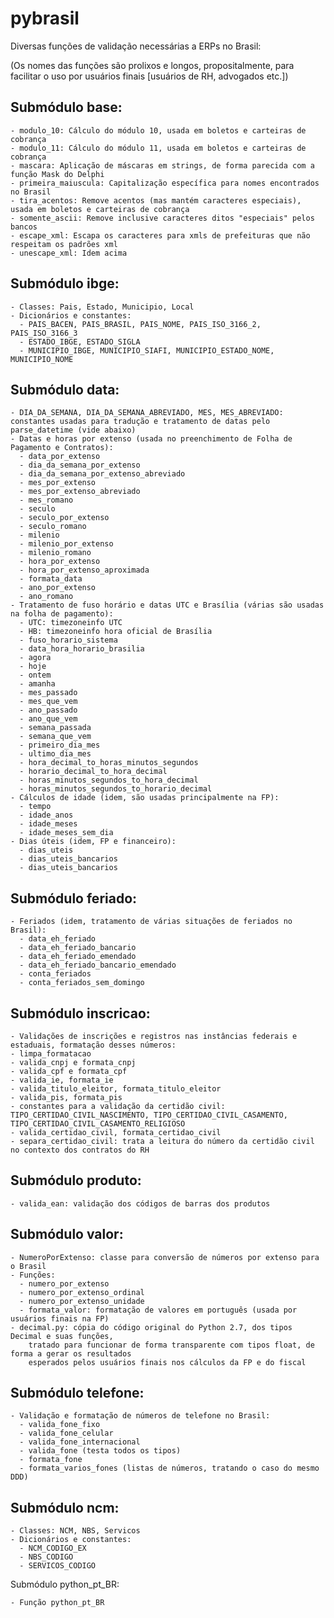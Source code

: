 # pybrasil

Diversas funções de validação necessárias a ERPs no Brasil:

(Os nomes das funções são prolixos e longos, propositalmente, para facilitar o uso por usuários finais [usuários de RH, advogados etc.])

Submódulo base:
---------------
    - modulo_10: Cálculo do módulo 10, usada em boletos e carteiras de cobrança
    - modulo_11: Cálculo do módulo 11, usada em boletos e carteiras de cobrança
    - mascara: Aplicação de máscaras em strings, de forma parecida com a função Mask do Delphi
    - primeira_maiuscula: Capitalização específica para nomes encontrados no Brasil
    - tira_acentos: Remove acentos (mas mantém caracteres especiais), usada em boletos e carteiras de cobrança
    - somente_ascii: Remove inclusive caracteres ditos "especiais" pelos bancos
    - escape_xml: Escapa os caracteres para xmls de prefeituras que não respeitam os padrões xml
    - unescape_xml: Idem acima

Submódulo ibge:
---------------

    - Classes: Pais, Estado, Municipio, Local
    - Dicionários e constantes:
      - PAIS_BACEN, PAIS_BRASIL, PAIS_NOME, PAIS_ISO_3166_2, PAIS_ISO_3166_3
      - ESTADO_IBGE, ESTADO_SIGLA
      - MUNICIPIO_IBGE, MUNICIPIO_SIAFI, MUNICIPIO_ESTADO_NOME, MUNICIPIO_NOME

Submódulo data:
---------------

    - DIA_DA_SEMANA, DIA_DA_SEMANA_ABREVIADO, MES, MES_ABREVIADO: constantes usadas para tradução e tratamento de datas pelo parse_datetime (vide abaixo)
    - Datas e horas por extenso (usada no preenchimento de Folha de Pagamento e Contratos):
      - data_por_extenso
      - dia_da_semana_por_extenso
      - dia_da_semana_por_extenso_abreviado
      - mes_por_extenso
      - mes_por_extenso_abreviado
      - mes_romano
      - seculo
      - seculo_por_extenso
      - seculo_romano
      - milenio
      - milenio_por_extenso
      - milenio_romano
      - hora_por_extenso
      - hora_por_extenso_aproximada
      - formata_data
      - ano_por_extenso
      - ano_romano
    - Tratamento de fuso horário e datas UTC e Brasília (várias são usadas na folha de pagamento):
      - UTC: timezoneinfo UTC
      - HB: timezoneinfo hora oficial de Brasília
      - fuso_horario_sistema
      - data_hora_horario_brasilia
      - agora
      - hoje
      - ontem
      - amanha
      - mes_passado
      - mes_que_vem
      - ano_passado
      - ano_que_vem
      - semana_passada
      - semana_que_vem
      - primeiro_dia_mes
      - ultimo_dia_mes
      - hora_decimal_to_horas_minutos_segundos
      - horario_decimal_to_hora_decimal
      - horas_minutos_segundos_to_hora_decimal
      - horas_minutos_segundos_to_horario_decimal
    - Cálculos de idade (idem, são usadas principalmente na FP):
      - tempo
      - idade_anos
      - idade_meses
      - idade_meses_sem_dia
    - Dias úteis (idem, FP e financeiro):
      - dias_uteis
      - dias_uteis_bancarios
      - dias_uteis_bancarios

Submódulo feriado:
------------------

    - Feriados (idem, tratamento de várias situações de feriados no Brasil):
      - data_eh_feriado
      - data_eh_feriado_bancario
      - data_eh_feriado_emendado
      - data_eh_feriado_bancario_emendado
      - conta_feriados
      - conta_feriados_sem_domingo

Submódulo inscricao:
--------------------

    - Validações de inscrições e registros nas instâncias federais e estaduais, formatação desses números:
    - limpa_formatacao
    - valida_cnpj e formata_cnpj
    - valida_cpf e formata_cpf
    - valida_ie, formata_ie
    - valida_titulo_eleitor, formata_titulo_eleitor
    - valida_pis, formata_pis
    - constantes para a validação da certidão civil: TIPO_CERTIDAO_CIVIL_NASCIMENTO, TIPO_CERTIDAO_CIVIL_CASAMENTO, TIPO_CERTIDAO_CIVIL_CASAMENTO_RELIGIOSO
    - valida_certidao_civil, formata_certidao_civil
    - separa_certidao_civil: trata a leitura do número da certidão civil no contexto dos contratos do RH

Submódulo produto:
------------------

    - valida_ean: validação dos códigos de barras dos produtos

Submódulo valor:
----------------

    - NumeroPorExtenso: classe para conversão de números por extenso para o Brasil
    - Funções:
      - numero_por_extenso
      - numero_por_extenso_ordinal
      - numero_por_extenso_unidade
      - formata_valor: formatação de valores em português (usada por usuários finais na FP)
    - decimal.py: cópia do código original do Python 2.7, dos tipos Decimal e suas funções,
        tratado para funcionar de forma transparente com tipos float, de forma a gerar os resultados
        esperados pelos usuários finais nos cálculos da FP e do fiscal

Submódulo telefone:
-------------------

    - Validação e formatação de números de telefone no Brasil:
      - valida_fone_fixo
      - valida_fone_celular
      - valida_fone_internacional
      - valida_fone (testa todos os tipos)
      - formata_fone
      - formata_varios_fones (listas de números, tratando o caso do mesmo DDD)

Submódulo ncm:
--------------

    - Classes: NCM, NBS, Servicos
    - Dicionários e constantes:
      - NCM_CODIGO_EX
      - NBS_CODIGO
      - SERVICOS_CODIGO

Submódulo python_pt_BR:

    - Função python_pt_BR
